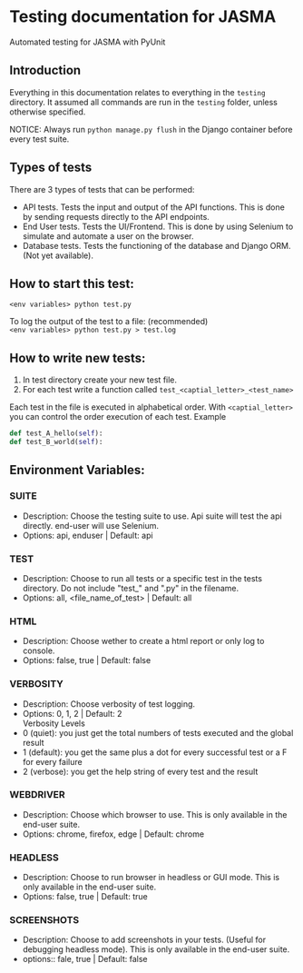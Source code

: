 # Testing documentation for JASMA

Automated testing for JASMA with PyUnit

## Introduction

Everything in this documentation relates to everything in the `testing` directory.
It assumed all commands are run in the `testing` folder, unless otherwise specified.

NOTICE: Always run `python manage.py flush` in the Django container before every test suite.

## Types of tests

There are 3 types of tests that can be performed:

- API tests. Tests the input and output of the API functions. This is done by sending requests directly to the API endpoints.
- End User tests. Tests the UI/Frontend. This is done by using Selenium to simulate and automate a user on the browser.
- Database tests. Tests the functioning of the database and Django ORM. (Not yet available).

## How to start this test:
`<env variables> python test.py` <br />

To log the output of the test to a file: (recommended) <br />
`<env variables> python test.py > test.log`

## How to write new tests:

1. In test directory create your new test file.
2. For each test write a function called `test_<captial_letter>_<test_name>`

Each test in the file is executed in alphabetical order. 
With `<captial_letter>` you can control the order execution of each test.
Example

```python
def test_A_hello(self):
def test_B_world(self):
```

## Environment Variables:

### SUITE
- Description: Choose the testing suite to use. Api suite will test the api directly. end-user will use Selenium.
- Options: api, enduser | Default: api

### TEST
- Description: Choose to run all tests or a specific test in the tests directory. Do not include "test_" and ".py" in the filename.
- Options: all, <file_name_of_test> | Default: all

### HTML
- Description: Choose wether to create a html report or only log to console.
- Options: false, true | Default: false

### VERBOSITY
- Description: Choose verbosity of test logging.
- Options: 0, 1, 2 | Default: 2 <br />
Verbosity Levels <br />
- 0 (quiet): you just get the total numbers of tests executed and the global result
- 1 (default): you get the same plus a dot for every successful test or a F for every failure
- 2 (verbose): you get the help string of every test and the result

### WEBDRIVER
- Description: Choose which browser to use. This is only available in the end-user suite.
- Options: chrome, firefox, edge | Default: chrome

### HEADLESS
- Description: Choose to run browser in headless or GUI mode. This is only available in the end-user suite.
- Options: false, true | Default: true

### SCREENSHOTS
- Description: Choose to add screenshots in your tests. (Useful for debugging headless mode). This is only available in the end-user suite.
- options:: fale, true | Default: false
